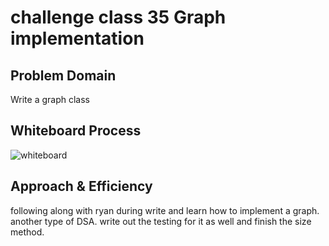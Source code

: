 # challenge class 35 Graph implementation

## Problem Domain

Write a graph class

## Whiteboard Process

![whiteboard](../assets/class-35-code-challenge.png)

## Approach & Efficiency

following along with ryan during write and learn how to implement a graph. another type of DSA. write out the testing for it as well and finish the size method.
